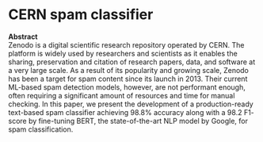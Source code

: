 # CERN spam classifier <br> 

**Abstract** <br>
Zenodo is a digital scientific research repository operated by CERN. The platform is widely used by researchers and scientists as it enables the sharing, preservation and citation of research papers, data, and software at a very large scale. As a result of its popularity and growing scale, Zenodo has been a target for spam content since its launch in 2013. Their current ML-based spam detection models, however, are not performant enough, often requiring a significant amount of resources and time for manual checking. In this paper, we present the development of a production-ready text-based spam classifier achieving 98.8% accuracy along with a 98.2 F1- score by fine-tuning BERT, the state-of-the-art NLP model by Google, for spam classification.
